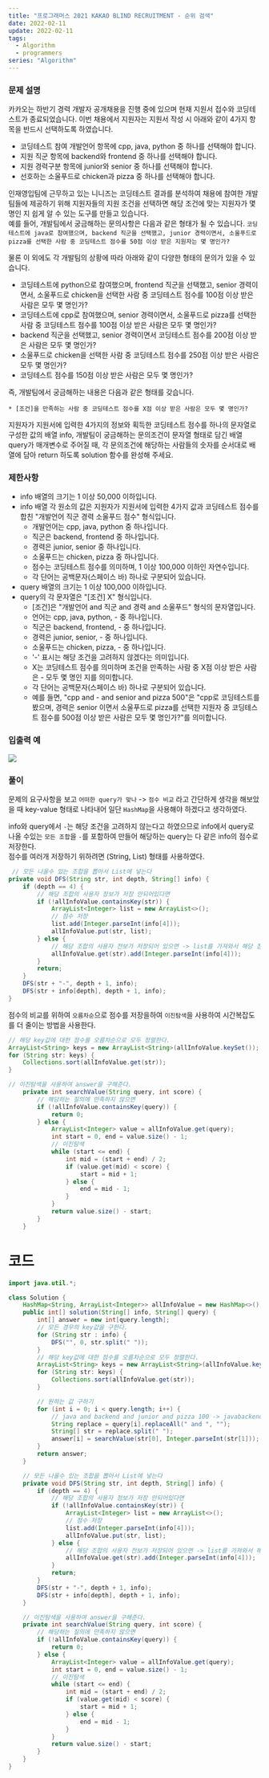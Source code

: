 ```yaml
---
title: "프로그래머스 2021 KAKAO BLIND RECRUITMENT - 순위 검색"
date: 2022-02-11
update: 2022-02-11
tags:
  - Algorithm
  - programmers
series: "Algorithm"
---
```

### 문제 설명

카카오는 하반기 경력 개발자 공개채용을 진행 중에 있으며 현재 지원서 접수와 코딩테스트가 종료되었습니다. 이번 채용에서 지원자는 지원서 작성 시 아래와 같이 4가지 항목을 반드시 선택하도록 하였습니다.

- 코딩테스트 참여 개발언어 항목에 cpp, java, python 중 하나를 선택해야 합니다.
- 지원 직군 항목에 backend와 frontend 중 하나를 선택해야 합니다.
- 지원 경력구분 항목에 junior와 senior 중 하나를 선택해야 합니다.
- 선호하는 소울푸드로 chicken과 pizza 중 하나를 선택해야 합니다.

인재영입팀에 근무하고 있는 니니즈는 코딩테스트 결과를 분석하여 채용에 참여한 개발팀들에 제공하기 위해 지원자들의 지원 조건을 선택하면 해당 조건에 맞는 지원자가 몇 명인 지 쉽게 알 수 있는 도구를 만들고 있습니다.   
예를 들어, 개발팀에서 궁금해하는 문의사항은 다음과 같은 형태가 될 수 있습니다.
`코딩테스트에 java로 참여했으며, backend 직군을 선택했고, junior 경력이면서, 소울푸드로 pizza를 선택한 사람 중 코딩테스트 점수를 50점 이상 받은 지원자는 몇 명인가?`

물론 이 외에도 각 개발팀의 상황에 따라 아래와 같이 다양한 형태의 문의가 있을 수 있습니다.

- 코딩테스트에 python으로 참여했으며, frontend 직군을 선택했고, senior 경력이면서, 소울푸드로 chicken을 선택한 사람 중 코딩테스트 점수를 100점 이상 받은 사람은 모두 몇 명인가?
- 코딩테스트에 cpp로 참여했으며, senior 경력이면서, 소울푸드로 pizza를 선택한 사람 중 코딩테스트 점수를 100점 이상 받은 사람은 모두 몇 명인가?
- backend 직군을 선택했고, senior 경력이면서 코딩테스트 점수를 200점 이상 받은 사람은 모두 몇 명인가?
- 소울푸드로 chicken을 선택한 사람 중 코딩테스트 점수를 250점 이상 받은 사람은 모두 몇 명인가?
- 코딩테스트 점수를 150점 이상 받은 사람은 모두 몇 명인가?

즉, 개발팀에서 궁금해하는 내용은 다음과 같은 형태를 갖습니다.
```
* [조건]을 만족하는 사람 중 코딩테스트 점수를 X점 이상 받은 사람은 모두 몇 명인가?
```

지원자가 지원서에 입력한 4가지의 정보와 획득한 코딩테스트 점수를 하나의 문자열로 구성한 값의 배열 info, 개발팀이 궁금해하는 문의조건이 문자열 형태로 담긴 배열 query가 매개변수로 주어질 때,
각 문의조건에 해당하는 사람들의 숫자를 순서대로 배열에 담아 return 하도록 solution 함수를 완성해 주세요.

### 제한사항

- info 배열의 크기는 1 이상 50,000 이하입니다.
- info 배열 각 원소의 값은 지원자가 지원서에 입력한 4가지 값과 코딩테스트 점수를 합친 "개발언어 직군 경력 소울푸드 점수" 형식입니다.
    - 개발언어는 cpp, java, python 중 하나입니다.
    - 직군은 backend, frontend 중 하나입니다.
    - 경력은 junior, senior 중 하나입니다.
    - 소울푸드는 chicken, pizza 중 하나입니다.
    - 점수는 코딩테스트 점수를 의미하며, 1 이상 100,000 이하인 자연수입니다.
    - 각 단어는 공백문자(스페이스 바) 하나로 구분되어 있습니다.
- query 배열의 크기는 1 이상 100,000 이하입니다.
- query의 각 문자열은 "[조건] X" 형식입니다.
    - [조건]은 "개발언어 and 직군 and 경력 and 소울푸드" 형식의 문자열입니다.
    - 언어는 cpp, java, python, - 중 하나입니다.
    - 직군은 backend, frontend, - 중 하나입니다.
    - 경력은 junior, senior, - 중 하나입니다.
    - 소울푸드는 chicken, pizza, - 중 하나입니다.
    - '-' 표시는 해당 조건을 고려하지 않겠다는 의미입니다.
    - X는 코딩테스트 점수를 의미하며 조건을 만족하는 사람 중 X점 이상 받은 사람은 - 모두 몇 명인 지를 의미합니다.
    - 각 단어는 공백문자(스페이스 바) 하나로 구분되어 있습니다.
    - 예를 들면, "cpp and - and senior and pizza 500"은 "cpp로 코딩테스트를 봤으며, 경력은 senior 이면서 소울푸드로 pizza를 선택한 지원자 중 코딩테스트 점수를 500점 이상 받은 사람은 모두 몇 명인가?"를 의미합니다.

### 입출력 예
<img src="https://user-images.githubusercontent.com/63226023/153607140-6278337f-e49e-44d4-97d5-ee0f002150ba.png">


### 풀이
문제의 요구사항을 보고 `어떠한 query가 맞나` -> `점수 비교` 라고 간단하게 생각을 해보았을 때 key-value 형태로 나타내어 일단 `HashMap`을 사용해야 하겠다고 생각하였다.

info와 query에서 `-`는 해당 조건을 고려하지 않는다고 하였으므로 info에서 query로 나올 수있는 `모든 조합`을 `-`를 포함하여 만들어 해당하는 query는 다 같은 info의 점수로 저장한다.   
점수를 여러개 저장하기 위하려면 (String, List) 형태를 사용하였다.
```java
 // 모든 나올수 있는 조합을 뽑아서 List에 넣는다
private void DFS(String str, int depth, String[] info) {
    if (depth == 4) {
        // 해당 조합의 사용자 정보가 저장 안되어있다면
        if (!allInfoValue.containsKey(str)) {
            ArrayList<Integer> list = new ArrayList<>();
            // 점수 저장
            list.add(Integer.parseInt(info[4]));
            allInfoValue.put(str, list);
        } else {
            // 해당 조합의 사용자 전보가 저장되어 있으면 -> list를 가져와서 해당 점수만 추가
            allInfoValue.get(str).add(Integer.parseInt(info[4]));
        }
        return;
    }
    DFS(str + "-", depth + 1, info);
    DFS(str + info[depth], depth + 1, info);
}
```
점수의 비교를 위하여 `오름차순`으로 점수를 저장을하여 `이진탐색`을 사용하여 시간복잡도를 더 줄이는 방법을 사용한다.
```java
// 해당 key값에 대한 점수를 오름차순으로 모두 정렬한다.
ArrayList<String> keys = new ArrayList<String>(allInfoValue.keySet());
for (String str: keys) {
    Collections.sort(allInfoValue.get(str));
}

// 이진탐색을 사용하여 answer을 구해준다.
    private int searchValue(String query, int score) {
        // 해당하는 질의에 만족하지 않으면
        if (!allInfoValue.containsKey(query)) {
            return 0;
        } else {
            ArrayList<Integer> value = allInfoValue.get(query);
            int start = 0, end = value.size() - 1;
            // 이진탐색
            while (start <= end) {
                int mid = (start + end) / 2;
                if (value.get(mid) < score) {
                    start = mid + 1;
                } else {
                    end = mid - 1;
                }
            }
            return value.size() - start;
        }
    }
```
# 코드

```java
import java.util.*;

class Solution {
    HashMap<String, ArrayList<Integer>> allInfoValue = new HashMap<>();
    public int[] solution(String[] info, String[] query) {
        int[] answer = new int[query.length];
        // 모든 경우의 key값을 구한다.
        for (String str : info) {
            DFS("", 0, str.split(" "));
        }
        // 해당 key값에 대한 점수를 오름차순으로 모두 정렬한다.
        ArrayList<String> keys = new ArrayList<String>(allInfoValue.keySet());
        for (String str: keys) {
            Collections.sort(allInfoValue.get(str));
        }

        // 원하는 값 구하기
        for (int i = 0; i < query.length; i++) {
            // java and backend and junior and pizza 100 -> javabackendjuniorpizza 100
            String replace = query[i].replaceAll(" and ", "");
            String[] str = replace.split(" ");
            answer[i] = searchValue(str[0], Integer.parseInt(str[1]));
        }
        return answer;
    }

    // 모든 나올수 있는 조합을 뽑아서 List에 넣는다
    private void DFS(String str, int depth, String[] info) {
        if (depth == 4) {
            // 해당 조합의 사용자 정보가 저장 안되어있다면
            if (!allInfoValue.containsKey(str)) {
                ArrayList<Integer> list = new ArrayList<>();
                // 점수 저장
                list.add(Integer.parseInt(info[4]));
                allInfoValue.put(str, list);
            } else {
                // 해당 조합의 사용자 전보가 저장되어 있으면 -> list를 가져와서 해당 점수만 추가
                allInfoValue.get(str).add(Integer.parseInt(info[4]));
            }
            return;
        }
        DFS(str + "-", depth + 1, info);
        DFS(str + info[depth], depth + 1, info);
    }

    // 이진탐색을 사용하여 answer을 구해준다.
    private int searchValue(String query, int score) {
        // 해당하는 질의에 만족하지 않으면
        if (!allInfoValue.containsKey(query)) {
            return 0;
        } else {
            ArrayList<Integer> value = allInfoValue.get(query);
            int start = 0, end = value.size() - 1;
            // 이진탐색
            while (start <= end) {
                int mid = (start + end) / 2;
                if (value.get(mid) < score) {
                    start = mid + 1;
                } else {
                    end = mid - 1;
                }
            }
            return value.size() - start;
        }
    }
}
```
